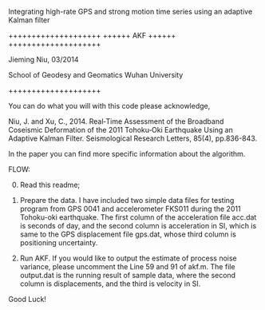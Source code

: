Integrating high-rate GPS and strong motion time series using an adaptive Kalman filter

++++++++++++++++++++
++++++   AKF  ++++++
++++++++++++++++++++

Jieming Niu, 03/2014

School of Geodesy and Geomatics
Wuhan University

++++++++++++++++++++

You can do what you will with this code please acknowledge,

Niu, J. and Xu, C., 2014. Real‐Time Assessment of the Broadband Coseismic Deformation of the 2011 Tohoku‐Oki Earthquake Using an Adaptive Kalman Filter. Seismological Research Letters, 85(4), pp.836-843.

In the paper you can find more specific information about the algorithm.

FLOW:

0. Read this readme;

1. Prepare the data. I have included two simple data files for testing program from GPS 0041 and accelerometer FKS011 during the 2011 Tohoku-oki earthquake. The first column of the acceleration file acc.dat is seconds of day, and the second column is acceleration in SI, which is same to the GPS displacement file gps.dat, whose third column is positioning uncertainty.

2. Run AKF. If you would like to output the estimate of process noise variance, please uncomment the Line 59 and 91 of akf.m. The file output.dat is the running result of sample data, where the second column is displacements, and the third is velocity in SI.

Good Luck! 
